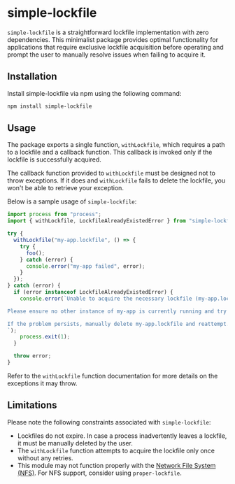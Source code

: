 # simple-lockfile

`simple-lockfile` is a straightforward lockfile implementation with zero dependencies. This minimalist package provides optimal functionality for applications that require exclusive lockfile acquisition before operating and prompt the user to manually resolve issues when failing to acquire it.

## Installation

Install simple-lockfile via npm using the following command:

```bash
npm install simple-lockfile
```

## Usage

The package exports a single function, `withLockfile`, which requires a path to a lockfile and a callback function. This callback is invoked only if the lockfile is successfully acquired.

The callback function provided to `withLockfile` must be designed not to throw exceptions. If it does and `withLockfile` fails to delete the lockfile, you won't be able to retrieve your exception.

Below is a sample usage of `simple-lockfile`:

```typescript
import process from "process";
import { withLockfile, LockfileAlreadyExistedError } from "simple-lockfile";

try {
  withLockfile("my-app.lockfile", () => {
    try {
      foo();
    } catch (error) {
      console.error("my-app failed", error);
    }
  });
} catch (error) {
  if (error instanceof LockfileAlreadyExistedError) {
    console.error(`Unable to acquire the necessary lockfile (my-app.lockfile) to run my-app.

Please ensure no other instance of my-app is currently running and try again.

If the problem persists, manually delete my-app.lockfile and reattempt.
`);
    process.exit(1);
  }

  throw error;
}
```

Refer to the `withLockfile` function documentation for more details on the exceptions it may throw.

## Limitations

Please note the following constraints associated with `simple-lockfile`:

- Lockfiles do not expire. In case a process inadvertently leaves a lockfile, it must be manually deleted by the user.
- The `withLockfile` function attempts to acquire the lockfile only once without any retries.
- This module may not function properly with the [Network File System (NFS)](https://en.wikipedia.org/wiki/Network_File_System). For NFS support, consider using `proper-lockfile`.
